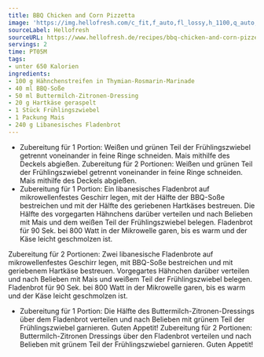 ```yaml
---
title: BBQ Chicken and Corn Pizzetta
image: 'https://img.hellofresh.com/c_fit,f_auto,fl_lossy,h_1100,q_auto,w_2600/hellofresh_s3/image/bbq-chicken-and-corn-pizzetta-10c5cfc2.jpg'
sourceLabel: Hellofresh
sourceURL: https://www.hellofresh.de/recipes/bbq-chicken-and-corn-pizzetta-63341e0fc6cab7f8f6078387
servings: 2
time: PT05M
tags:
- unter 650 Kalorien
ingredients:
- 100 g Hähnchenstreifen in Thymian-Rosmarin-Marinade
- 40 ml BBQ-Soße
- 50 ml Buttermilch-Zitronen-Dressing
- 20 g Hartkäse geraspelt
- 1 Stück Frühlingszwiebel
- 1 Packung Mais
- 240 g Libanesisches Fladenbrot
---
```


- Zubereitung für 1 Portion: Weißen und grünen Teil der Frühlingszwiebel getrennt voneinander in feine Ringe schneiden. Mais mithilfe des Deckels abgießen.  Zubereitung für 2 Portionen: Weißen und grünen Teil der Frühlingszwiebel getrennt voneinander in feine Ringe schneiden. Mais mithilfe des Deckels abgießen.
- Zubereitung für 1 Portion:
Ein libanesisches Fladenbrot auf mikrowellenfestes Geschirr legen, mit der Hälfte der BBQ-Soße bestreichen und mit der Hälfte des geriebenen Hartkäses bestreuen. 
Die Hälfte des vorgegarten Hähnchens darüber verteilen und nach Belieben mit Mais und dem weißen Teil der Frühlingszwiebel belegen.
Fladenbrot für 90 Sek. bei 800 Watt in der Mikrowelle garen, bis es warm und der Käse leicht geschmolzen ist.

Zubereitung für 2 Portionen:
Zwei libanesische Fladenbrote auf mikrowellenfestes Geschirr legen, mit BBQ-Soße bestreichen und mit geriebenem Hartkäse bestreuen. 
Vorgegartes Hähnchen darüber verteilen und nach Belieben mit Mais und weißem Teil der Frühlingszwiebel belegen.
Fladenbrot für 90 Sek. bei 800 Watt in der Mikrowelle garen, bis es warm und der Käse leicht geschmolzen ist.
- Zubereitung für 1 Portion: Die Hälfte des Buttermilch-Zitronen-Dressings über dem Fladenbrot verteilen und nach Belieben mit grünem Teil der Frühlingszwiebel garnieren. Guten Appetit!   Zubereitung für 2 Portionen: Buttermilch-Zitronen Dressings über den Fladenbrot verteilen und nach Belieben mit grünem Teil der Frühlingszwiebel garnieren. Guten Appetit!
